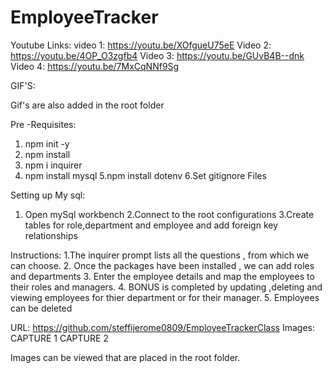 # EmployeeTracker

Youtube Links:
video 1:
https://youtu.be/XOfgueU75eE
Video 2:
https://youtu.be/4OP_O3zgfb4
Video 3:
https://youtu.be/GUvB4B--dnk
Video 4:
https://youtu.be/7MxCqNNf9Sg

GIF'S:

Gif's are also added in the root folder



Pre -Requisites:

1. npm init -y
2. npm install
3. npm i inquirer
4. npm install mysql
5.npm install dotenv
6.Set gitignore Files

Setting up My sql:
1. Open mySql workbench
2.Connect to the root configurations
3.Create tables for role,department and employee and add foreign key relationships


Instructions:
1.The inquirer prompt lists all the questions , from which we can choose.
2. Once the packages have been installed , we can add roles and departments 
3. Enter the employee details and map the employees to their roles and managers.
4. BONUS is completed by updating ,deleting and viewing employees for thier department or for their manager.
5. Employees can be deleted

URL:
https://github.com/steffijerome0809/EmployeeTrackerClass
Images: CAPTURE 1
        CAPTURE 2

Images can be viewed that are placed in the root folder.

